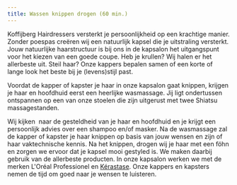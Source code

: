 ```yaml
---
title: Wassen knippen drogen (60 min.)
---
```


Koffijberg Hairdressers versterkt je persoonlijkheid op een krachtige manier. Zonder poespas cre&euml;ren wij een natuurlijk kapsel die je uitstraling versterkt. Jouw natuurlijke haarstructuur is bij ons in de kapsalon het uitgangspunt voor het kiezen van een goede coupe. Heb je krullen? Wij halen er het allerbeste uit. Steil haar? Onze kappers bepalen samen of een korte of lange look het beste bij je (levens)stijl past.&nbsp;

Voordat de kapper of kapster je haar in onze kapsalon gaat knippen, krijgen je haar en hoofdhuid eerst een heerlijke wasmassage. Jij ligt ondertussen ontspannen op een van onze stoelen die zijn uitgerust met twee Shiatsu massagestanden.

Wij kijken &nbsp;naar de gesteldheid van je haar en hoofdhuid en je krijgt een persoonlijk advies over een shampoo en/of masker. Na de wasmassage zal de kapper of kapster je haar knippen op basis van jouw wensen en zijn of haar vaktechnische kennis. Na het knippen, drogen wij je haar met een f&ouml;hn en zorgen we ervoor dat je kapsel mooi gestyled is. We maken daarbij gebruik van de allerbeste producten. In onze kapsalon werken we met de merken L'Or&eacute;al Professionel en [K&eacute;rastase](http://www.kerastase.nl). Onze kappers en kapsters nemen de tijd om goed naar je wensen te luisteren.